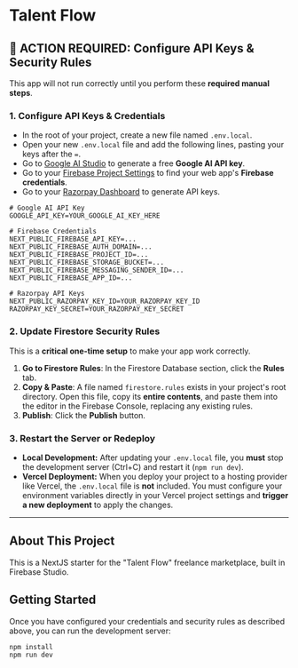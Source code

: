 
# Talent Flow

## 🔴 ACTION REQUIRED: Configure API Keys & Security Rules

This app will not run correctly until you perform these **required manual steps**.

### 1. Configure API Keys & Credentials

- In the root of your project, create a new file named `.env.local`.
- Open your new `.env.local` file and add the following lines, pasting your keys after the `=`.
- Go to [Google AI Studio](https://aistudio.google.com/app/apikey) to generate a free **Google AI API key**.
- Go to your [Firebase Project Settings](https://console.firebase.google.com/) to find your web app's **Firebase credentials**.
- Go to your [Razorpay Dashboard](https://dashboard.razorpay.com/app/keys) to generate API keys.

```
# Google AI API Key
GOOGLE_API_KEY=YOUR_GOOGLE_AI_KEY_HERE

# Firebase Credentials
NEXT_PUBLIC_FIREBASE_API_KEY=...
NEXT_PUBLIC_FIREBASE_AUTH_DOMAIN=...
NEXT_PUBLIC_FIREBASE_PROJECT_ID=...
NEXT_PUBLIC_FIREBASE_STORAGE_BUCKET=...
NEXT_PUBLIC_FIREBASE_MESSAGING_SENDER_ID=...
NEXT_PUBLIC_FIREBASE_APP_ID=...

# Razorpay API Keys
NEXT_PUBLIC_RAZORPAY_KEY_ID=YOUR_RAZORPAY_KEY_ID
RAZORPAY_KEY_SECRET=YOUR_RAZORPAY_KEY_SECRET
```

### 2. Update Firestore Security Rules

This is a **critical one-time setup** to make your app work correctly.

1.  **Go to Firestore Rules**: In the Firestore Database section, click the **Rules** tab.
2.  **Copy & Paste**: A file named `firestore.rules` exists in your project's root directory. Open this file, copy its **entire contents**, and paste them into the editor in the Firebase Console, replacing any existing rules.
3.  **Publish**: Click the **Publish** button.

### 3. Restart the Server or Redeploy

-   **Local Development:** After updating your `.env.local` file, you **must** stop the development server (Ctrl+C) and restart it (`npm run dev`).
-   **Vercel Deployment:** When you deploy your project to a hosting provider like Vercel, the `.env.local` file is **not** included. You must configure your environment variables directly in your Vercel project settings and **trigger a new deployment** to apply the changes.

---

## About This Project

This is a NextJS starter for the "Talent Flow" freelance marketplace, built in Firebase Studio.

## Getting Started

Once you have configured your credentials and security rules as described above, you can run the development server:

```bash
npm install
npm run dev
```
